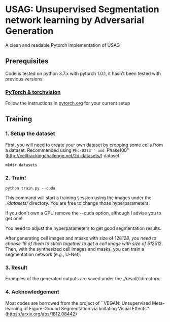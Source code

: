 # USAG: Unsupervised Segmentation network learning by Adversarial Generation
A clean and readable Pytorch implementation of USAG

## Prerequisites
Code is tested on python 3.7.x with pytorch 1.0.1, it hasn't been tested with previous versions.

### [PyTorch & torchvision](http://pytorch.org/)
Follow the instructions in [pytorch.org](http://pytorch.org) for your current setup

## Training
### 1. Setup the dataset
First, you will need to create your own dataset by cropping some cells from a dataset. Recommended using ``Phc-U373'' and ``Phase100'' (http://celltrackingchallenge.net/2d-datasets/) dataset. 
```
mkdir datasets

```
### 2. Train!
```
python train.py --cuda
```
This command will start a training session using the images under the *./datasets/* directory.  You are free to change those hyperparameters. 

If you don't own a GPU remove the --cuda option, although I advise you to get one!

You need to adjust the hyperparameters to get good segmentation results.

After generating cell images and masks with size of 128*128, you need to choose 16 of them to stitch together to get a cell image with size of 512*512. Then, with the synthesized cell images and masks, you can train a segmentation network (e.g., U-Net).


### 3. Result

Examples of the generated outputs are saved under the *./result/* directory.


### 4. Acknowledgement
Most codes are borrowed from the project of ``VEGAN: Unsupervised Meta-learning of Figure-Ground Segmentation via Imitating Visual Effects'' (https://arxiv.org/abs/1812.08442)
